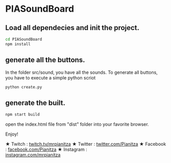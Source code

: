# PIASoundBoard

## Load all dependecies and init the project.
````bash
cd PIASoundBoard
npm install
````

## generate all the buttons.
In the folder src/sound, you have all the sounds. To generate all buttons, you have to execute a simple python scriot
````bash
python create.py
````
## generate the built.
````bash
npm start build
````

open the index.html file  from "dist" folder into your favorite browser.

Enjoy!


★ Twitch : 
[twitch.tv/mrpianitza](https://twitch.tv/mrpianitza) 
★ Twitter : 
[twitter.com/Pianitza](https://twitter.com/Pianitza)
★ Facebook : 
[facebook.com/Pianitza](https://facebook.com/Pianitza)
★ Instagram :  
[instagram.com/mrpianitza](https://instagram.com/mrpianitza)
